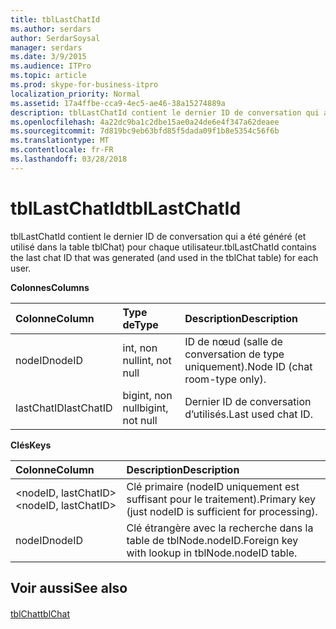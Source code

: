 ```yaml
---
title: tblLastChatId
ms.author: serdars
author: SerdarSoysal
manager: serdars
ms.date: 3/9/2015
ms.audience: ITPro
ms.topic: article
ms.prod: skype-for-business-itpro
localization_priority: Normal
ms.assetid: 17a4ffbe-cca9-4ec5-ae46-38a15274889a
description: tblLastChatId contient le dernier ID de conversation qui a été généré (et utilisé dans la table tblChat) pour chaque utilisateur.
ms.openlocfilehash: 4a22dc9ba1c2dbe15ae0a24de6e4f347a62deaee
ms.sourcegitcommit: 7d819bc9eb63bfd85f5dada09f1b8e5354c56f6b
ms.translationtype: MT
ms.contentlocale: fr-FR
ms.lasthandoff: 03/28/2018
---
```

# <a name="tbllastchatid"></a><span data-ttu-id="a4673-103">tblLastChatId</span><span class="sxs-lookup"><span data-stu-id="a4673-103">tblLastChatId</span></span>
 
<span data-ttu-id="a4673-104">tblLastChatId contient le dernier ID de conversation qui a été généré (et utilisé dans la table tblChat) pour chaque utilisateur.</span><span class="sxs-lookup"><span data-stu-id="a4673-104">tblLastChatId contains the last chat ID that was generated (and used in the tblChat table) for each user.</span></span>
  
<span data-ttu-id="a4673-105">**Colonnes**</span><span class="sxs-lookup"><span data-stu-id="a4673-105">**Columns**</span></span>

|<span data-ttu-id="a4673-106">**Colonne**</span><span class="sxs-lookup"><span data-stu-id="a4673-106">**Column**</span></span>|<span data-ttu-id="a4673-107">**Type de**</span><span class="sxs-lookup"><span data-stu-id="a4673-107">**Type**</span></span>|<span data-ttu-id="a4673-108">**Description**</span><span class="sxs-lookup"><span data-stu-id="a4673-108">**Description**</span></span>|
|:-----|:-----|:-----|
|<span data-ttu-id="a4673-109">nodeID</span><span class="sxs-lookup"><span data-stu-id="a4673-109">nodeID</span></span>  <br/> |<span data-ttu-id="a4673-110">int, non null</span><span class="sxs-lookup"><span data-stu-id="a4673-110">int, not null</span></span>  <br/> |<span data-ttu-id="a4673-111">ID de nœud (salle de conversation de type uniquement).</span><span class="sxs-lookup"><span data-stu-id="a4673-111">Node ID (chat room-type only).</span></span>  <br/> |
|<span data-ttu-id="a4673-112">lastChatID</span><span class="sxs-lookup"><span data-stu-id="a4673-112">lastChatID</span></span>  <br/> |<span data-ttu-id="a4673-113">bigint, non null</span><span class="sxs-lookup"><span data-stu-id="a4673-113">bigint, not null</span></span>  <br/> |<span data-ttu-id="a4673-114">Dernier ID de conversation d’utilisés.</span><span class="sxs-lookup"><span data-stu-id="a4673-114">Last used chat ID.</span></span>  <br/> |
   
<span data-ttu-id="a4673-115">**Clés**</span><span class="sxs-lookup"><span data-stu-id="a4673-115">**Keys**</span></span>

|<span data-ttu-id="a4673-116">**Colonne**</span><span class="sxs-lookup"><span data-stu-id="a4673-116">**Column**</span></span>|<span data-ttu-id="a4673-117">**Description**</span><span class="sxs-lookup"><span data-stu-id="a4673-117">**Description**</span></span>|
|:-----|:-----|
|<span data-ttu-id="a4673-118">\<nodeID, lastChatID\></span><span class="sxs-lookup"><span data-stu-id="a4673-118">\<nodeID, lastChatID\></span></span>  <br/> |<span data-ttu-id="a4673-119">Clé primaire (nodeID uniquement est suffisant pour le traitement).</span><span class="sxs-lookup"><span data-stu-id="a4673-119">Primary key (just nodeID is sufficient for processing).</span></span>  <br/> |
|<span data-ttu-id="a4673-120">nodeID</span><span class="sxs-lookup"><span data-stu-id="a4673-120">nodeID</span></span>  <br/> |<span data-ttu-id="a4673-121">Clé étrangère avec la recherche dans la table de tblNode.nodeID.</span><span class="sxs-lookup"><span data-stu-id="a4673-121">Foreign key with lookup in tblNode.nodeID table.</span></span>  <br/> |
   
## <a name="see-also"></a><span data-ttu-id="a4673-122">Voir aussi</span><span class="sxs-lookup"><span data-stu-id="a4673-122">See also</span></span>

#### 

[<span data-ttu-id="a4673-123">tblChat</span><span class="sxs-lookup"><span data-stu-id="a4673-123">tblChat</span></span>](tblchat.md)

